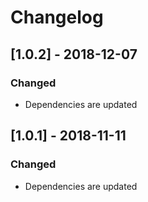 # Changelog

## [1.0.2] - 2018-12-07
### Changed
- Dependencies are updated

## [1.0.1] - 2018-11-11
### Changed
- Dependencies are updated
